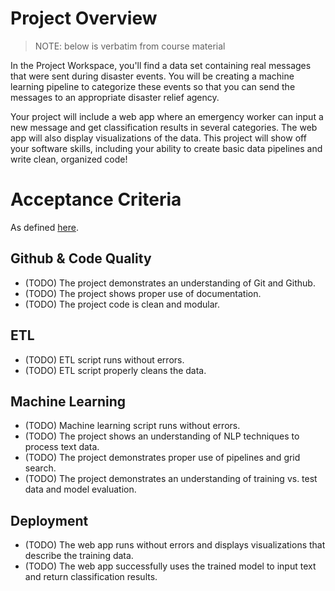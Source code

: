 # Project Overview

> NOTE: below is verbatim from course material

In the Project Workspace, you'll find a data set containing real messages that were sent during disaster events. You will be creating a machine learning pipeline to categorize these events so that you can send the messages to an appropriate disaster relief agency.

Your project will include a web app where an emergency worker can input a new message and get classification results in several categories. The web app will also display visualizations of the data. This project will show off your software skills, including your ability to create basic data pipelines and write clean, organized code!

# Acceptance Criteria

As defined [here](https://review.udacity.com/#!/rubrics/1565/view).

## Github & Code Quality

* (TODO) The project demonstrates an understanding of Git and Github.
* (TODO) The project shows proper use of documentation.
* (TODO) The project code is clean and modular.

## ETL

* (TODO) ETL script runs without errors.
* (TODO) ETL script properly cleans the data.

## Machine Learning

* (TODO) Machine learning script runs without errors.
* (TODO) The project shows an understanding of NLP techniques to process text data.
* (TODO) The project demonstrates proper use of pipelines and grid search.
* (TODO) The project demonstrates an understanding of training vs. test data and model evaluation.

## Deployment

* (TODO) The web app runs without errors and displays visualizations that describe the training data.
* (TODO) The web app successfully uses the trained model to input text and return classification results.
